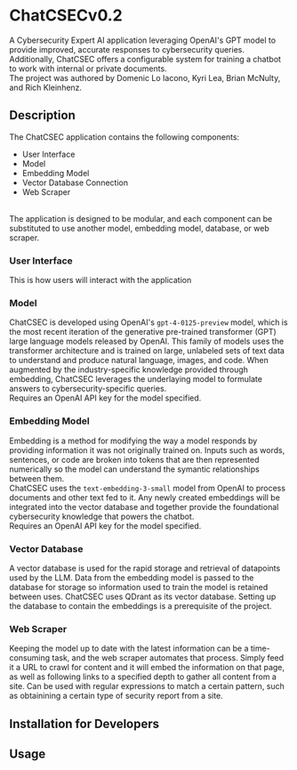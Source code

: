 # ChatCSECv0.2
A Cybersecurity Expert AI application leveraging OpenAI's GPT model to provide improved, accurate responses to cybersecurity queries. Additionally, ChatCSEC offers a configurable system for training a chatbot to work with internal or private documents.
<br>
The project was authored by Domenic Lo Iacono, Kyri Lea, Brian McNulty, and Rich Kleinhenz. 

## Description
The ChatCSEC application contains the following components:
- User Interface
- Model
- Embedding Model
- Vector Database Connection
- Web Scraper
<br>
The application is designed to be modular, and each component can be substituted to use another model, embedding model, database, or web scraper. 

### User Interface
This is how users will interact with the application

### Model
ChatCSEC is developed using OpenAI's `gpt-4-0125-preview` model, which is the most recent iteration of the generative pre-trained transformer (GPT) large language models released by OpenAI. This family of models uses the transformer architecture and is trained on large, unlabeled sets of text data to understand and produce natural language, images, and code. When augmented by the industry-specific knowledge provided through embedding, ChatCSEC leverages the underlaying model to formulate answers to cybersecurity-specific queries.
<br>
Requires an OpenAI API key for the model specified. 

### Embedding Model
Embedding is a method for modifying the way a model responds by providing information it was not originally trained on. Inputs such as words, sentences, or code are broken into tokens that are then represented numerically so the model can understand the symantic relationships between them. 
<br>
ChatCSEC uses the `text-embedding-3-small` model from OpenAI to process documents and other text fed to it. Any newly created embeddings will be integrated into the vector database and together provide the foundational cybersecurity knowledge that powers the chatbot.
<br>
Requires an OpenAI API key for the model specified.

### Vector Database
A vector database is used for the rapid storage and retrieval of datapoints used by the LLM. Data from the embedding model is passed to the database for storage so information used to train the model is retained between uses. ChatCSEC uses QDrant as its vector database. Setting up the database to contain the embeddings is a prerequisite of the project. 

### Web Scraper
Keeping the model up to date with the latest information can be a time-consuming task, and the web scraper automates that process. Simply feed it a URL to crawl for content and it will embed the information on that page, as well as following links to a specified depth to gather all content from a site. Can be used with regular expressions to match a certain pattern, such as obtainining a certain type of security report from a site. 

## Installation for Developers

## Usage
